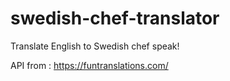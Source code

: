 # swedish-chef-translator

Translate English to Swedish chef speak!

API from : https://funtranslations.com/
